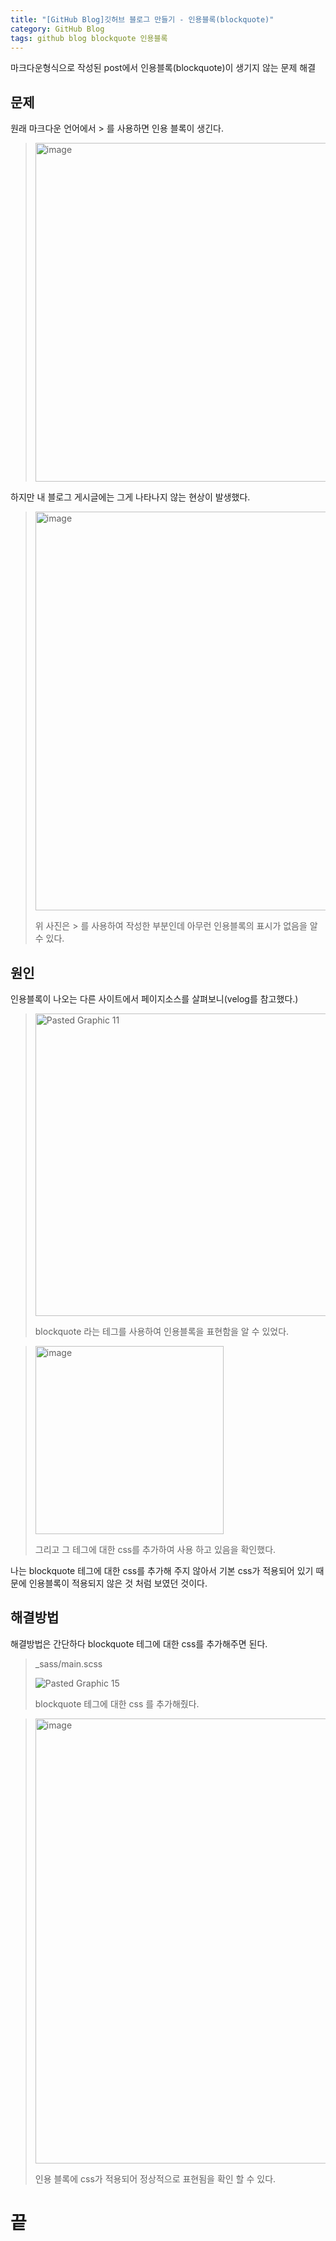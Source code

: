 ```yaml
---
title: "[GitHub Blog]깃허브 블로그 만들기 - 인용블록(blockquote)"
category: GitHub Blog
tags: github blog blockquote 인용블록
---
```

마크다운형식으로 작성된 post에서 인용블록(blockquote)이 생기지 않는 문제 해결

## 문제

원래 마크다운 언어에서 \> 를 사용하면 인용 블록이 생긴다.
><img width="542" alt="image" src="https://github.com/junodevv/junodevv.github.io/assets/126752196/275fd9d4-1ae3-404f-bd33-3d6d4433f9a8">

하지만 내 블로그 게시글에는 그게 나타나지 않는 현상이 발생했다.

> <img width="638" alt="image" src="https://github.com/junodevv/junodevv.github.io/assets/126752196/e8471161-f6c8-443c-b132-0c300a017fe3">
>
> 위 사진은 \> 를 사용하여 작성한 부분인데 아무런 인용블록의 표시가 없음을 알 수 있다.

## 원인

인용블록이 나오는 다른 사이트에서 페이지소스를 살펴보니(velog를 참고했다.) 

> <img width="484" alt="Pasted Graphic 11" src="https://github.com/junodevv/junodevv.github.io/assets/126752196/e822f138-07d3-441f-b620-44ef07143849">
>
> blockquote 라는 테그를 사용하여 인용블록을 표현함을 알 수 있었다.

> <img width="301" alt="image" src="https://github.com/junodevv/junodevv.github.io/assets/126752196/ba4eaea9-19fc-43c1-9193-b3c039cf7c33">
>
> 그리고 그 테그에 대한 css를 추가하여 사용 하고 있음을 확인했다.

나는 blockquote 테그에 대한 css를 추가해 주지 않아서 기본 css가 적용되어 있기 때문에 인용블록이 적용되지 않은 것 처럼 보였던 것이다.

## 해결방법

해결방법은 간단하다 blockquote 테그에 대한 css를 추가해주면 된다.

> _sass/main.scss
>
> ![Pasted Graphic 15](https://github.com/junodevv/junodevv.github.io/assets/126752196/eaedc92f-66d4-4843-aabb-b3a8c80929e7)
>
> blockquote 테그에 대한 css 를 추가해줬다.

><img width="712" alt="image" src="https://github.com/junodevv/junodevv.github.io/assets/126752196/f9b77aaf-679a-4e4b-9892-cc63db0764b6">
>
> 인용 블록에 css가 적용되어 정상적으로 표현됨을 확인 할 수 있다.

# 끝
